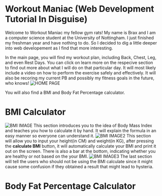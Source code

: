 # Workout Maniac (Web Development Tutorial In Disguise)
Welcome to Workout Maniac my fellow gym rats! My name is Brax and I am a computer science student at the University of Nottingham. I just finished my freshman year and have nothing to do. So I decided to dig a little deeper into web developement as I find that more interesting. 

In the main page, you will find my workout plan, including Back, Chest, Leg, and even Rest Days. You can click on learn more on the respecive section to find out more about what I will do on that particular day. It will most likely include a video on how to perform the exercise safely and effectively. It will also be recoring my current PB and possibly my fitness goals in the future, who knows!
![HOME PAGE](Main_img.png)


You will also find a BMI and Body Fat Percentage calculator. 

# BMI Calculator
![BMI IMAGE](BMI1.png)
This section introduces you to the idea of Body Mass Index and teaches you how to calculate it by hand. It will explain the formula in an easy manner so everyone can understand it.
![BMI IMAGE2](BMI2.png)
This section will allow you to input your height(in CM) and weight(in KG), after pressing the **calculate BMI** button, it will automatically calculate your BMI and print it out on the screen. There is also a bar at the bottom, indicating whether you are healthy or not based on the your BMI.
![BMI IMAGE3](BMI3.png)
The last section will tell the users who should not be using the BMI calculate since it might cause some confusion if they obtained a result that might lead to hysteria.


# Body Fat Percentage Calculator




